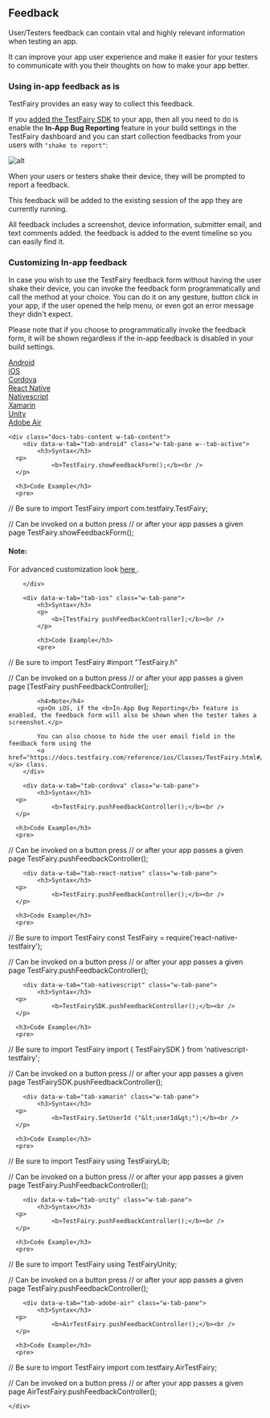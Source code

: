 ## Feedback

User/Testers feedback can contain vital and highly relevant information when testing an app.

It can improve your app user experience and make it easier for your testers to communicate with you their thoughts on how to make your app better.

### Using in-app feedback as is
TestFairy provides an easy way to collect this feedback.

If you [added the TestFairy SDK](https://docs.testfairy.com/SDK/Adding_The_SDK_To_Your_App.html) to your app, then all you need to do is enable the **In-App Bug Reporting** feature in your build settings in the TestFairy dashboard and you can start collection feedbacks from your users with `"shake to report"`:

![alt](../../img/sdk/enable_feedback.png)

When your users or testers shake their device, they will be prompted to report a feedback.

This feedback will be added to the existing session of the app they are currently running.

All feedback includes a screenshot, device information, submitter email, and text comments added. the feedback is added to the event timeline so you can easily find it.

### Customizing In-app feedback

In case you wish to use the TestFairy feedback form without having the user shake their device, you can invoke the feedback form programmatically and call the method at your choice. You can do it on any gesture, button click in your app, if the user opened the help menu, or even got an error message theyr didn't expect.

Please note that if you choose to programmatically invoke the feedback form, it will be shown regardless if the in-app feedback is disabled in your build settings.

<div data-duration-in="300" data-duration-out="100" class="docs-tabs w-tabs">
	<div class="docs-tabs-menu w-tab-menu" style="flex-wrap: wrap;">
		<a data-w-tab="tab-android" class="docs-tab w-inline-block w-tab-link w--current" style="margin: 2px;" href="#android">
			<div>Android</div>
		</a>
		<a data-w-tab="tab-ios" class="docs-tab w-inline-block w-tab-link" style="margin: 2px;" href="#ios">
			<div>iOS</div>
		</a>
		<a data-w-tab="tab-cordova" class="docs-tab w-inline-block w-tab-link" style="margin: 2px;" href="#cordova">
			<div>Cordova</div>
		</a>
		<a data-w-tab="tab-react-native" class="docs-tab w-inline-block w-tab-link" style="margin: 2px;" href="#react-native">
			<div>React Native</div>
		</a>
		<a data-w-tab="tab-nativescript" class="docs-tab w-inline-block w-tab-link" style="margin: 2px;" href="#nativescript">
			<div>Nativescript</div>
		</a>
		<a data-w-tab="tab-xamarin" class="docs-tab w-inline-block w-tab-link" style="margin: 2px;" href="#xamarin">
			<div>Xamarin</div>
		</a>
		<a data-w-tab="tab-unity" class="docs-tab w-inline-block w-tab-link" style="margin: 2px;" href="#unity">
			<div>Unity</div>
		</a>
		<a data-w-tab="tab-adobe-air" class="docs-tab w-inline-block w-tab-link" style="margin: 2px;" href="#adobe-air">
			<div>Adobe Air</div>
		</a>
	</div>

	<div class="docs-tabs-content w-tab-content">
		<div data-w-tab="tab-android" class="w-tab-pane w--tab-active">
			<h3>Syntax</h3>
      <p>
				<b>TestFairy.showFeedbackForm();</b><br />
      </p>

      <h3>Code Example</h3>
      <pre>
// Be sure to import TestFairy
import com.testfairy.TestFairy;

// Can be invoked on a button press
// or after your app passes a given page
TestFairy.showFeedbackForm();
      </pre>
     <h4>Note:</h4> For advanced customization look <a href="https://docs.testfairy.com/reference/android/com/testfairy/FeedbackOptions.Builder.html">here </a>.


		</div>

		<div data-w-tab="tab-ios" class="w-tab-pane">
			<h3>Syntax</h3>
			<p>
				<b>[TestFairy pushFeedbackController];</b><br />
			</p>

			<h3>Code Example</h3>
			<pre>
// Be sure to import TestFairy
#import "TestFairy.h"

// Can be invoked on a button press
// or after your app passes a given page
[TestFairy pushFeedbackController];
			</pre>


			<h4>Note</h4>
			<p>On iOS, if the <b>In-App Bug Reporting</b> feature is enabled, the feedback form will also be shown when the tester takes a screenshot.</p>

			You can also choose to hide the user email field in the feedback form using the
			<a href="https://docs.testfairy.com/reference/ios/Classes/TestFairy.html#//api/name/setFeedbackEmailVisible:">setFeedbackEmailVisible </a> class.
		</div>

		<div data-w-tab="tab-cordova" class="w-tab-pane">
			<h3>Syntax</h3>
      <p>
				<b>TestFairy.pushFeedbackController();</b><br />
      </p>

      <h3>Code Example</h3>
      <pre>
// Can be invoked on a button press
// or after your app passes a given page
TestFairy.pushFeedbackController();
      </pre>
		</div>

		<div data-w-tab="tab-react-native" class="w-tab-pane">
			<h3>Syntax</h3>
      <p>
				<b>TestFairy.pushFeedbackController();</b><br />
      </p>

      <h3>Code Example</h3>
      <pre>
// Be sure to import TestFairy
const TestFairy = require('react-native-testfairy');

// Can be invoked on a button press
// or after your app passes a given page
TestFairy.pushFeedbackController();
      </pre>
		</div>


		<div data-w-tab="tab-nativescript" class="w-tab-pane">
			<h3>Syntax</h3>
      <p>
				<b>TestFairySDK.pushFeedbackController();</b><br />
      </p>

      <h3>Code Example</h3>
      <pre>
// Be sure to import TestFairy
import { TestFairySDK } from 'nativescript-testfairy';

// Can be invoked on a button press
// or after your app passes a given page
TestFairySDK.pushFeedbackController();
      </pre>
		</div>

		<div data-w-tab="tab-xamarin" class="w-tab-pane">
			<h3>Syntax</h3>
      <p>
				<b>TestFairy.SetUserId ("&lt;userId&gt;");</b><br />
      </p>

      <h3>Code Example</h3>
      <pre>
// Be sure to import TestFairy
using TestFairyLib;

// Can be invoked on a button press
// or after your app passes a given page
TestFairy.PushFeedbackController();
      </pre>
		</div>

		<div data-w-tab="tab-unity" class="w-tab-pane">
			<h3>Syntax</h3>
      <p>
				<b>TestFairy.pushFeedbackController();</b><br />
      </p>

      <h3>Code Example</h3>
      <pre>
// Be sure to import TestFairy
using TestFairyUnity;

// Can be invoked on a button press
// or after your app passes a given page
TestFairy.pushFeedbackController();
      </pre>
		</div>

		<div data-w-tab="tab-adobe-air" class="w-tab-pane">
			<h3>Syntax</h3>
      <p>
				<b>AirTestFairy.pushFeedbackController();</b><br />
      </p>

      <h3>Code Example</h3>
      <pre>
// Be sure to import TestFairy
import com.testfairy.AirTestFairy;

// Can be invoked on a button press
// or after your app passes a given page
AirTestFairy.pushFeedbackController();
      </pre>
		</div>

	</div>
</div>

